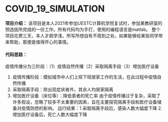 # COVID_19_SIMULATION
**项目介绍：**
该项目是本人2021年参加UESTC计算机学院复试时，参加某教研室的预选拔所完成的一份工作。所有代码均为手打，使用的编程语言是matlab。
整个项目花费三天，本人才疏学浅，所写所想自有不周到之处，如果能够给某些同学带来帮助，那便是值得开心的事情。

#### 代码思路：
疫情传播分为三阶段：（1）疫情自然传播（2）采取隔离手段（3）增加医疗设备
1. 疫情传播阶段：模拟城市中人们上班下班居家工作的生活，在此过程中疫情自然传播
2. 采取隔离手段：除出现症状者外，其余人均居家隔离
3. 增加医疗设备（床位等）：降低患者的死亡率
由于疫情传播过于复杂，采取了许多假设，忽略了较多不太重要的因素，旨在主要探究隔离手段和医疗设备储备对疫情防控的影响。
运行结果：1.采取隔离手段后，感染人数大幅度下降 2.增加医疗设备后，死亡人数大幅度下降
